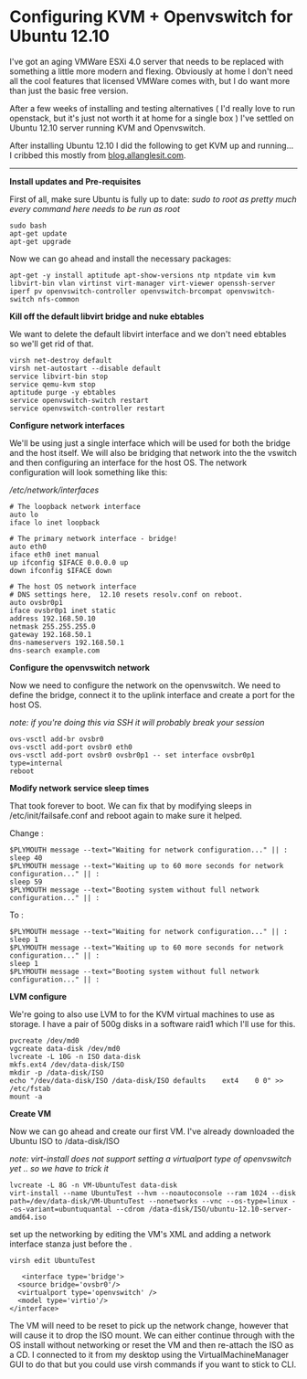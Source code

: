 # Configuring KVM + Openvswitch for Ubuntu 12.10

I've got an aging VMWare ESXi 4.0 server that needs to be replaced with something a little more modern and flexing.   Obviously at home I don't need all the cool features that licensed VMWare comes with,  but I do want more than just the basic free version.

After a few weeks of installing and testing alternatives  ( I'd really love to run openstack,  but it's just not worth it at home for a single box ) I've settled on Ubuntu 12.10 server running KVM and Openvswitch.

After installing Ubuntu 12.10 I did the following to get KVM up and running...   I cribbed this mostly from [blog.allanglesit.com](http://blog.allanglesit.com/2012/10/linux-kvm-ubuntu-12-10-with-openvswitch/).

----------------

**Install updates and Pre-requisites**

First of all, make sure Ubuntu is fully up to date:
*sudo to root as pretty much every command here needs to be run as root*

    sudo bash
    apt-get update
    apt-get upgrade

Now we can go ahead and install the necessary packages:

    apt-get -y install aptitude apt-show-versions ntp ntpdate vim kvm libvirt-bin vlan virtinst virt-manager virt-viewer openssh-server iperf pv openvswitch-controller openvswitch-brcompat openvswitch-switch nfs-common 


**Kill off the default libvirt bridge and nuke ebtables**

We want to delete the default libvirt interface and we don't need ebtables so we'll get rid of that.

    virsh net-destroy default
    virsh net-autostart --disable default
    service libvirt-bin stop
    service qemu-kvm stop
    aptitude purge -y ebtables
    service openvswitch-switch restart
    service openvswitch-controller restart

**Configure network interfaces**

We'll be using just a single interface which will be used for both the bridge and the host itself.    We will also be bridging that network into the the vswitch and then configuring an interface for the host OS.    The network configuration will look something like this:

*/etc/network/interfaces*

    # The loopback network interface
    auto lo
    iface lo inet loopback
    
    # The primary network interface - bridge!
    auto eth0
    iface eth0 inet manual
    up ifconfig $IFACE 0.0.0.0 up
    down ifconfig $IFACE down
    
    # The host OS network interface
    # DNS settings here,  12.10 resets resolv.conf on reboot.
    auto ovsbr0p1
    iface ovsbr0p1 inet static
    address 192.168.50.10
    netmask 255.255.255.0
    gateway 192.168.50.1
    dns-nameservers 192.168.50.1
    dns-search example.com

**Configure the openvswitch network**

Now we need to configure the network on the openvswitch.     We need to define the bridge, connect it to the uplink interface and create a port for the host OS.

*note: if you're doing this via SSH it will probably break your session*

    ovs-vsctl add-br ovsbr0
    ovs-vsctl add-port ovsbr0 eth0
    ovs-vsctl add-port ovsbr0 ovsbr0p1 -- set interface ovsbr0p1 type=internal
    reboot

**Modify network service sleep times**

That took forever to boot.    We can fix that by modifying sleeps in /etc/init/failsafe.conf and reboot again to make sure it helped.

Change :

    $PLYMOUTH message --text="Waiting for network configuration..." || :
    sleep 40
    $PLYMOUTH message --text="Waiting up to 60 more seconds for network configuration..." || :
    sleep 59
    $PLYMOUTH message --text="Booting system without full network configuration..." || :

To :

    $PLYMOUTH message --text="Waiting for network configuration..." || :
    sleep 1
    $PLYMOUTH message --text="Waiting up to 60 more seconds for network configuration..." || :
    sleep 1
    $PLYMOUTH message --text="Booting system without full network configuration..." || :


**LVM configure**

We're going to also use LVM to for the KVM virtual machines to use as storage.    I have a pair of 500g disks in a software raid1 which I'll use for this.

    pvcreate /dev/md0
    vgcreate data-disk /dev/md0
    lvcreate -L 10G -n ISO data-disk
    mkfs.ext4 /dev/data-disk/ISO
    mkdir -p /data-disk/ISO
    echo "/dev/data-disk/ISO /data-disk/ISO	defaults	ext4	0 0" >> /etc/fstab
    mount -a

**Create VM**

Now we can go ahead and create our first VM.   I've already downloaded the Ubuntu ISO to /data-disk/ISO 

*note: virt-install does not support setting a virtualport type of openvswitch yet .. so we have to trick it*

    lvcreate -L 8G -n VM-UbuntuTest data-disk
    virt-install --name UbuntuTest --hvm --noautoconsole --ram 1024 --disk path=/dev/data-disk/VM-UbuntuTest --nonetworks --vnc --os-type=linux --os-variant=ubuntuquantal --cdrom /data-disk/ISO/ubuntu-12.10-server-amd64.iso

set up the networking by editing the VM's XML and adding a network interface stanza just before the </devices>.

    virsh edit UbuntuTest

       <interface type='bridge'>
      <source bridge='ovsbr0'/>
      <virtualport type='openvswitch' />
      <model type='virtio'/>
    </interface>
    
The VM will need to be reset to pick up the network change,  however that will cause it to drop the ISO mount.  We can either continue through with the OS install without networking or reset the VM and then re-attach the ISO as a CD.    I connected to it from my desktop using the VirtualMachineManager GUI to do that but you could use virsh commands if you want to stick to CLI.





